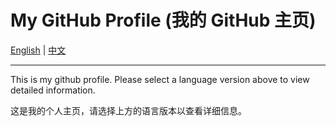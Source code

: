 # My GitHub Profile (我的 GitHub 主页)

[English](README-en.md) | [中文](README-zh-CN.md)

---

This is my github profile. Please select a language version above to view detailed information.

这是我的个人主页，请选择上方的语言版本以查看详细信息。
